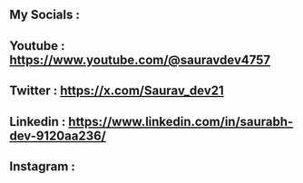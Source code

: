 ## My Socials : 

## Youtube : https://www.youtube.com/@sauravdev4757

## Twitter : https://x.com/Saurav_dev21

## Linkedin : https://www.linkedin.com/in/saurabh-dev-9120aa236/

## Instagram : 




